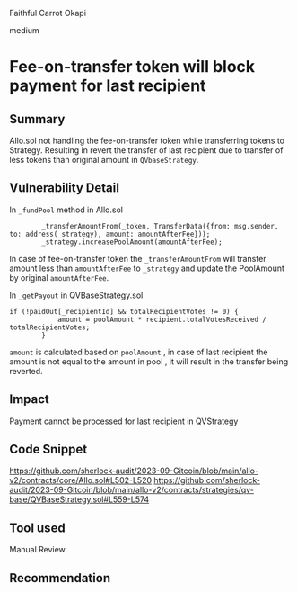 Faithful Carrot Okapi

medium

# Fee-on-transfer token will block payment for last recipient
## Summary
Allo.sol not handling the fee-on-transfer token while transferring tokens to Strategy. Resulting in revert the transfer of last recipient due to transfer of less tokens than original amount in `QVbaseStrategy`.
## Vulnerability Detail
In `_fundPool` method in Allo.sol  
```solidity
        _transferAmountFrom(_token, TransferData({from: msg.sender, to: address(_strategy), amount: amountAfterFee}));
        _strategy.increasePoolAmount(amountAfterFee);

```
In case of fee-on-transfer token the `_transferAmountFrom` will transfer amount less than `amountAfterFee` to `_strategy`  and update the PoolAmount by original `amountAfterFee`.

In `_getPayout` in QVBaseStrategy.sol
```solidity
if (!paidOut[_recipientId] && totalRecipientVotes != 0) {
            amount = poolAmount * recipient.totalVotesReceived / totalRecipientVotes;
        }
```
`amount` is calculated based on `poolAmount` , in case of last recipient the amount is not equal to the amount in pool , it will result in the transfer being reverted.

## Impact
Payment cannot be processed for last recipient in QVStrategy
## Code Snippet
https://github.com/sherlock-audit/2023-09-Gitcoin/blob/main/allo-v2/contracts/core/Allo.sol#L502-L520
https://github.com/sherlock-audit/2023-09-Gitcoin/blob/main/allo-v2/contracts/strategies/qv-base/QVBaseStrategy.sol#L559-L574


## Tool used

Manual Review

## Recommendation


